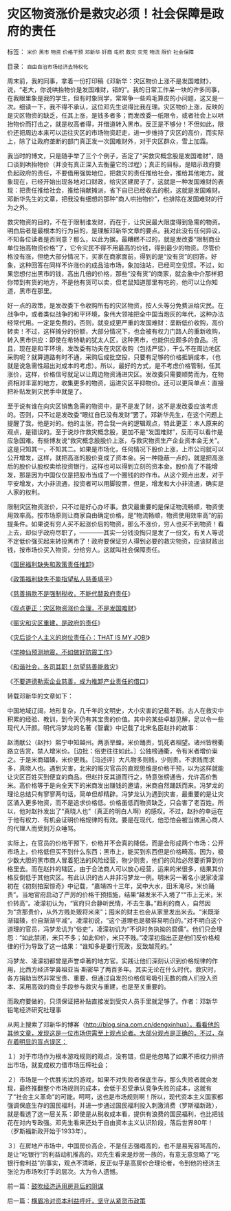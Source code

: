 # 灾区物资涨价是救灾必须！社会保障是政府的责任

标签： `米价` `黑市` `物资` `价格干预` `邓新华` `奸商` `屯积` `救灾` `灾荒` `物流` `限价` `社会保障` 

目录： `自由自治市场经济去特权化`

周末前，我的同事，拿着一份打印稿《邓新华：灾区物价上涨不是发国难财》，说，“老大，你说哄抬物价是发国难财，错的”。我的日常工作呆一块的许多同事，在我眼里象是我的学生，但有时象同学，常常争一些鸡毛算皮的小问题，这又是一次。细读一下，我不得不承认，这位邓先生说得比我在理。灾区物价上涨，反映的是灾区物资的缺乏，任其上涨，是钱多者多；而发改委一纸限令，或者社会上以哄抬物价而打击之，就是权高者得，并借道转入黑市。反正是不够分！不但如此，限价还把周边本来可以运往灾区的市场物资赶走，进一步维持了灾区的高价，而实际上，除了让政府垄断的部门真正发一次国难财外，对于灾区群众，雪上加霜。



我当时的博文，只是随手举了三个个例子，否定了“买救灾概念股是发国难财”，随口谈到哄抬物价（并没有真正深入去衡量它的过程）；真正的目标，是暗示政府要负起政府的责任，不要借用强势地位，把救灾的责任推给社会，推给其他地方。就象现在，已经开始出现各地对口财政，给灾区建房子了，这就是一种发国难财的表现：把责任推给社会，推给捐献摊派，省下自已已经收去的税，这就是发国难财。邓新华先生的文章，把我没有细想的那种“商人哄抬物价”，也排除在发国难财的行为之外。



救灾物资的目的，不在于限制谁发财，而在于，让灾民最大限度得到急需的物资。明白后者是最根本的行为目的，是理解邓新华文章的要点。我对此没有任何异议，不知各位读者是否同意？那么，以此为据，最糟糕不过的，就是发改委“限制商业单位抬高物资价格”了，它令灾民不得不用最高的价钱，得到最少的物资。尽管价格没有涨，但绝大部分情况下，买家在商家面前，得到的是“没有货”的回答。好象，这种回答在同样不许涨价的成品油市场，象加油站，已经司空见惯。不过，如果您想付出黑市的钱，高出几倍的价格，那些“没有货”的商家，就会象中介那样把你带到有货的地方，不是他有货可以卖，但老鼠知道那里有吃的，他可以让你知道，黑市在那里。



好一点的政策，是发改委下令收购所有的灾区物资，按人头等分免费派给灾民。在战争中，或者类似战争的和平环境，象伟大领袖把全中国当炮灰的年代，这种办法经常代用。一定是免费的，否则，就变成更严重的发国难财：垄断低价收购，高价转卖！不过，这样摊分的份额，大部分情况下，也会被有权力门路人的重新收购，转入黑市供应：即使在希特勒的犹太人区，这种黑市，也能供应颇多的食品。况且，现在是和平环境，发改委有功夫在灾区收购（包括严惩），干么不在周边地区采购呢？就算道路有时不通，采购后成批空投，只要有足够的价格抵销成本，（也就是说急需性超出对成本的考虑）。所以，最好的方式，是不考虑价格管制，任其涨价，这样，价格信号就足以让周边物资涌进灾区。发改委只需要顺势而为，在物资相对丰富的地方，收集更多的物资，运进灾区平抑物价。还可以更简单点：直接把补贴发到灾民手中就是了。



至于说有谁在向灾区销售急需的物资中，是不是发了财，这不是发改委应该考虑的。否则，只不过是发改委“眼红自已没有发财”罢了。邓新华先生，在这个问题上提醒了我，他是对的。他的主张，符合我一向的逻辑观点，特此更正：本人原来的观点，是错误的。至于说炒作救灾概念股，更加不是“发国难财”，反而可以看作是应急国难。有些博友说“救灾概念股股价上涨，与救灾物资生产企业资本金无关”。这是只知其一，不知其二。如果是市场化，任何情况下股价上涨，上市公司就可以公开增发，这样，就把高涨的股价变成了资本金。另一种隐蔽一点的，就是把高涨后的股价认股权卖给投资银行，这样也可以得到立刻的资本金。股价高了不能增发，那是因为中国仅仅是把股市当成了一个圈钱的炒作市。从这个观点出发，对于平安增发，大小非流通，投资者可以用脚投票，但是，增发和大小非流通，确实是人家的权利。



限制灾区物资涨价，只不过是好心办坏事。救灾最重要的是保证物流畅顺，物资使用效率高。按市场原则让商家自由确定价格，是“物流畅顺，物资使用效率高”的前提条件。如果说有穷人买不起涨价后的物资，那么不涨价，穷人也买不到物资！看上去，却似乎政府尽职了，————其实一分钱没掏只是发了一份文，有关人等说不定低价强买起来转投黑市了！政府要保证穷人得到必要的救灾物资，应该财政出钱，按市场价买入物资，分给穷人。这就叫社会保障责任。



《[国民福利缺失和政策责任推卸](../../../2007/10/5/再谈国民福利缺失和政策责任推卸.md)》

《[政策福利缺失不能指望私人慈善填平](../../../2007/10/5/慈善捐款不是富人义务，政策福利缺失不能指望私人慈善.md)》

《[慈善捐款不是强制税收，不能代替政府责任](../../../2008/5/15/慈善捐款不是强制税收，不能代替政府责任.md)》

《[观点更正：灾区物资涨价合理，不是发国难财](../../../2008/6/1/灾区物资涨价是救灾必须！社会保障是政府的责任.md)》

《[赈灾和灾区重建，是政府的责任](../../../2008/6/1/灾区物资涨价是救灾必须！社会保障是政府的责任.md)》

《[灾后谈个人主义的岗位责任心：THAT IS MY JOB!](../../../2008/5/26/THAT&nbsp;IS&nbsp;&nbsp;MY&nbsp;JOB!范美忠跑跑事件上的职业责任.md)》

《[学神仙预测地震，不如做好防震工作](../../../2008/5/13/非要预测地震，就可以建危房了.md)》

《[和谐社会，各司其职！勿望慈善能救灾](../../../2008/5/19/和谐社会，各司其职！泛道德论者，戒！.md)》

《[不要道德勒索企业慈善，成为推卸产业责任的借口](../../../2008/5/20/不要让企业的“被动摊派”变成“社会责任”.md)》



转载邓新华的文章如下：

中国地域辽阔，地形复杂，几千年的文明史，大小灾害的记载不断。古人在救灾中积累的经验、教训，到今天仍有其宝贵的价值。其中的某些卓越见解，足以令一些现代人汗颜。明代冯梦龙的名著《智囊》中记载了北宋名臣赵抃的故事：

赵清献公（赵抃）熙宁中知越州。两浙旱蝗，米价踊贵，饥死者相望。诸州皆榜衢路立告赏，禁人增米价。［边批：俗吏往往如此。］公独榜通衢，令有米者增价粜之。于是米商辐辏，米价更贱。［冯述评］大凡物多则贱，少则贵。不求贱而求多，真晓人也。遇到灾害，北宋的赈灾官员的直观思维是价格干预，以为这样就能让灾区百姓买到便宜的商品。但赵抃反其道而行之，特意张榜通告，允许高价售米。高价格等于是向全天下的米商发出赚钱的邀请，米商自然踊跃而来。冯梦龙的理论总结只有寥寥两句话，简单但却精辟。冯梦龙认为遇到灾害，最重要的是让灾区涌入更多物资，而不是追求价格低。价格虽低而物资缺乏，只会害了老百姓。所以，他对赵抃发出了“真晓人也”（真正的明白人啊）的感叹。不过，赵抃的幸运在于他有权力、有机会证明价格规律的有效。要是在现代，他恐怕会被当做黑心商人的代理人而受到万众唾骂。







实际上，在官员的价格干预下，价格并不会真的降低，而是会形成两个市场：公开市场上，价格低但买不到什么东西；黑市上，能买到东西但是价格畸高。因为，极少数大胆的黑市商人冒着犯法的风险经营，物少则贵，他们的风险必然要折算到价格里去。而在赵抃的辖区，由于合法商人可以放心经营，运来的米很多，结果其价格反倒低于其他灾区。有此认识的古人并非冯梦龙一例。明末另一著名小说家凌濛初在《初刻拍案惊奇》中记载，“嘉靖四十三年，吴中大水，田禾淹尽，米价踊贵”。当地官府启动了严厉的价格干预措施，结果“越发米不入境了”“市上无米，米价转高”。凌濛初认为，“官府只合静听民情，不去生事。”趋利的商人，自然因为“贪那贵价，从外方贱处贩将米来”；囤米的财主也会从家里发出米去。“米既渐渐辐辏，价自渐渐平减”。凌濛初说，“这个道理也是极容易明白的。”对不明白这个道理的官员，冯梦龙讥为“俗吏”，凌濛初讥为“不识时务执拗的腐儒”。他们只会埋怨：“如此禁闭，米只不多；如此仰价，米只不贱。”凌濛初指出正是他们反价格规律的行为导致了这一结果：“谁知多是要行荒政，反致越荒的。”



冯梦龙、凌濛初都曾是声誉卓著的地方官。实践让他们深刻认识到价格规律的作用，比西方经济学鼻祖亚当·斯密早了两百多年。其实无论在什么时代，救灾时，各方捐助当然非常宝贵、重要，但通过自发的价格信号吸引无数的商人们投入资本、采用高效的商业手段参与救灾与重建，也是至关重要的。







而政府要做的，只须保证把补贴直接发到受灾人员手里就足够了。作者：邓新华
铅笔经济研究社理事



从网上搜索了邓新华的博客（http://blog.sina.com.cn/dengxinhua），看看他的其他文章，发现这是一位市场供需至上观点论者。大部分观点是正确的，不过，存在着明显的盲点误区：

１）对于市场作为根本游戏规则的观点，没有错，但是他忽略了如果不把权力排挤出市场，就变成权力借市场压榨社会；

２）市场是一个优胜劣汰的游戏，如果不对失败者保底生存，那么失败者就会发现，最终推翻整个市场规则的成本，会低于忍受承认竞争失败的成本，这就有了“社会主义革命”的可能。呵呵，这也是市场规则啊！所以，现代资本主义国家都强调保底生存的国民福利，并进一步通过国民福利投入刺激消费（罗斯福新政），就是看透了这一层关系：即使是从税收成本看，提供有浪费的国民福利，也比把钱花在对内专政强。邓先生看来还处于自由资本主义认识阶段，落后世界80年！（罗斯福新政开始于1933年）。

３）在房地产市场中，中国房价高企，不是任志强唱高的，也不是易宪容骂高的，是让“吃银行”的利益动机推高的。邓先生看来是炒房一族的，有意无意忽略了“吃银行套利益”的事实，观点不清晰，反正似乎是高房价合理论者，令到他的经济主张沦为市场吹打手的层次。大为令人遗憾。



前一篇：[鼓吹经济适用房背后的阴谋](../../../2008/5/30/鼓吹经济适用房背后的阴谋.md)

后一篇：[横眉冷对资本利益呼吁，坚守从紧货币政策](../../../2008/6/2/横眉冷对资本利益呼吁，坚守从紧货币政策.md)